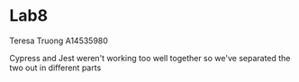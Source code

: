 # Lab8

Teresa Truong
A14535980

Cypress and Jest weren't working too well together
so we've separated the two out in different parts

